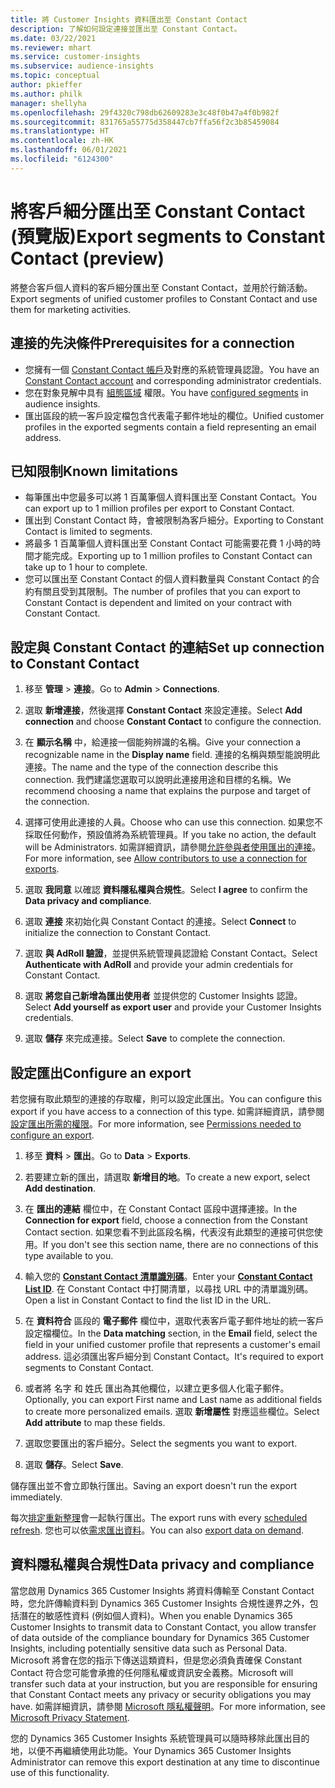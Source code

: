 ```yaml
---
title: 將 Customer Insights 資料匯出至 Constant Contact
description: 了解如何設定連接並匯出至 Constant Contact。
ms.date: 03/22/2021
ms.reviewer: mhart
ms.service: customer-insights
ms.subservice: audience-insights
ms.topic: conceptual
author: pkieffer
ms.author: philk
manager: shellyha
ms.openlocfilehash: 29f4320c798db62609283e3c48f0b47a4f0b982f
ms.sourcegitcommit: 831765a55775d358447cb7ffa56f2c3b85459084
ms.translationtype: HT
ms.contentlocale: zh-HK
ms.lasthandoff: 06/01/2021
ms.locfileid: "6124300"
---
```

# <a name="export-segments-to-constant-contact-preview"></a><span data-ttu-id="8c944-103">將客戶細分匯出至 Constant Contact (預覽版)</span><span class="sxs-lookup"><span data-stu-id="8c944-103">Export segments to Constant Contact (preview)</span></span>

<span data-ttu-id="8c944-104">將整合客戶個人資料的客戶細分匯出至 Constant Contact，並用於行銷活動。</span><span class="sxs-lookup"><span data-stu-id="8c944-104">Export segments of unified customer profiles to Constant Contact and use them for marketing activities.</span></span> 

## <a name="prerequisites-for-a-connection"></a><span data-ttu-id="8c944-105">連接的先決條件</span><span class="sxs-lookup"><span data-stu-id="8c944-105">Prerequisites for a connection</span></span>

-   <span data-ttu-id="8c944-106">您擁有一個 [Constant Contact 帳戶](https://www.constantcontact.com/account-home)及對應的系統管理員認證。</span><span class="sxs-lookup"><span data-stu-id="8c944-106">You have an [Constant Contact account](https://www.constantcontact.com/account-home) and corresponding administrator credentials.</span></span>
-   <span data-ttu-id="8c944-107">您在對象見解中具有 [組態區域](segments.md) 權限。</span><span class="sxs-lookup"><span data-stu-id="8c944-107">You have [configured segments](segments.md) in audience insights.</span></span>
-   <span data-ttu-id="8c944-108">匯出區段的統一客戶設定檔包含代表電子郵件地址的欄位。</span><span class="sxs-lookup"><span data-stu-id="8c944-108">Unified customer profiles in the exported segments contain a field representing an email address.</span></span>

## <a name="known-limitations"></a><span data-ttu-id="8c944-109">已知限制</span><span class="sxs-lookup"><span data-stu-id="8c944-109">Known limitations</span></span>

- <span data-ttu-id="8c944-110">每筆匯出中您最多可以將 1 百萬筆個人資料匯出至 Constant Contact。</span><span class="sxs-lookup"><span data-stu-id="8c944-110">You can export up to 1 million profiles per export to Constant Contact.</span></span>
- <span data-ttu-id="8c944-111">匯出到 Constant Contact 時，會被限制為客戶細分。</span><span class="sxs-lookup"><span data-stu-id="8c944-111">Exporting to Constant Contact is limited to segments.</span></span>
- <span data-ttu-id="8c944-112">將最多 1 百萬筆個人資料匯出至 Constant Contact 可能需要花費 1 小時的時間才能完成。</span><span class="sxs-lookup"><span data-stu-id="8c944-112">Exporting up to 1 million profiles to Constant Contact can take up to 1 hour to complete.</span></span> 
- <span data-ttu-id="8c944-113">您可以匯出至 Constant Contact 的個人資料數量與 Constant Contact 的合約有關且受到其限制。</span><span class="sxs-lookup"><span data-stu-id="8c944-113">The number of profiles that you can export to Constant Contact is dependent and limited on your contract with Constant Contact.</span></span>

## <a name="set-up-connection-to-constant-contact"></a><span data-ttu-id="8c944-114">設定與 Constant Contact 的連結</span><span class="sxs-lookup"><span data-stu-id="8c944-114">Set up connection to Constant Contact</span></span>

1. <span data-ttu-id="8c944-115">移至 **管理** > **連接**。</span><span class="sxs-lookup"><span data-stu-id="8c944-115">Go to **Admin** > **Connections**.</span></span>

1. <span data-ttu-id="8c944-116">選取 **新增連接**，然後選擇 **Constant Contact** 來設定連接。</span><span class="sxs-lookup"><span data-stu-id="8c944-116">Select **Add connection** and choose **Constant Contact** to configure the connection.</span></span>

1. <span data-ttu-id="8c944-117">在 **顯示名稱** 中，給連接一個能夠辨識的名稱。</span><span class="sxs-lookup"><span data-stu-id="8c944-117">Give your connection a recognizable name in the **Display name** field.</span></span> <span data-ttu-id="8c944-118">連接的名稱與類型能說明此連接。</span><span class="sxs-lookup"><span data-stu-id="8c944-118">The name and the type of the connection describe this connection.</span></span> <span data-ttu-id="8c944-119">我們建議您選取可以說明此連接用途和目標的名稱。</span><span class="sxs-lookup"><span data-stu-id="8c944-119">We recommend choosing a name that explains the purpose and target of the connection.</span></span>

1. <span data-ttu-id="8c944-120">選擇可使用此連接的人員。</span><span class="sxs-lookup"><span data-stu-id="8c944-120">Choose who can use this connection.</span></span> <span data-ttu-id="8c944-121">如果您不採取任何動作，預設值將為系統管理員。</span><span class="sxs-lookup"><span data-stu-id="8c944-121">If you take no action, the default will be Administrators.</span></span> <span data-ttu-id="8c944-122">如需詳細資訊，請參閱[允許參與者使用匯出的連接](connections.md#allow-contributors-to-use-a-connection-for-exports)。</span><span class="sxs-lookup"><span data-stu-id="8c944-122">For more information, see [Allow contributors to use a connection for exports](connections.md#allow-contributors-to-use-a-connection-for-exports).</span></span>

1. <span data-ttu-id="8c944-123">選取 **我同意** 以確認 **資料隱私權與合規性**。</span><span class="sxs-lookup"><span data-stu-id="8c944-123">Select **I agree** to confirm the **Data privacy and compliance**.</span></span>

1. <span data-ttu-id="8c944-124">選取 **連接** 來初始化與 Constant Contact 的連接。</span><span class="sxs-lookup"><span data-stu-id="8c944-124">Select **Connect** to initialize the connection to Constant Contact.</span></span>

1. <span data-ttu-id="8c944-125">選取 **與 AdRoll 驗證**，並提供系統管理員認證給 Constant Contact。</span><span class="sxs-lookup"><span data-stu-id="8c944-125">Select **Authenticate with AdRoll** and provide your admin credentials for Constant Contact.</span></span> 

1. <span data-ttu-id="8c944-126">選取 **將您自己新增為匯出使用者** 並提供您的 Customer Insights 認證。</span><span class="sxs-lookup"><span data-stu-id="8c944-126">Select **Add yourself as export user** and provide your Customer Insights credentials.</span></span>

1. <span data-ttu-id="8c944-127">選取 **儲存** 來完成連接。</span><span class="sxs-lookup"><span data-stu-id="8c944-127">Select **Save** to complete the connection.</span></span>

## <a name="configure-an-export"></a><span data-ttu-id="8c944-128">設定匯出</span><span class="sxs-lookup"><span data-stu-id="8c944-128">Configure an export</span></span>

<span data-ttu-id="8c944-129">若您擁有取此類型的連接的存取權，則可以設定此匯出。</span><span class="sxs-lookup"><span data-stu-id="8c944-129">You can configure this export if you have access to a connection of this type.</span></span> <span data-ttu-id="8c944-130">如需詳細資訊，請參閱[設定匯出所需的權限](export-destinations.md#set-up-a-new-export)。</span><span class="sxs-lookup"><span data-stu-id="8c944-130">For more information, see [Permissions needed to configure an export](export-destinations.md#set-up-a-new-export).</span></span>

1. <span data-ttu-id="8c944-131">移至 **資料** > **匯出**。</span><span class="sxs-lookup"><span data-stu-id="8c944-131">Go to **Data** > **Exports**.</span></span>

1. <span data-ttu-id="8c944-132">若要建立新的匯出，請選取 **新增目的地**。</span><span class="sxs-lookup"><span data-stu-id="8c944-132">To create a new export, select **Add destination**.</span></span>

1. <span data-ttu-id="8c944-133">在 **匯出的連結** 欄位中，在 Constant Contact 區段中選擇連接。</span><span class="sxs-lookup"><span data-stu-id="8c944-133">In the **Connection for export** field, choose a connection from the Constant Contact section.</span></span> <span data-ttu-id="8c944-134">如果您看不到此區段名稱，代表沒有此類型的連接可供您使用。</span><span class="sxs-lookup"><span data-stu-id="8c944-134">If you don't see this section name, there are no connections of this type available to you.</span></span>

1. <span data-ttu-id="8c944-135">輸入您的 [**Constant Contact 清單識別碼**](https://app.constantcontact.com/pages/contacts/ui#lists)。</span><span class="sxs-lookup"><span data-stu-id="8c944-135">Enter your [**Constant Contact List ID**](https://app.constantcontact.com/pages/contacts/ui#lists).</span></span> <span data-ttu-id="8c944-136">在 Constant Contact 中打開清單，以尋找 URL 中的清單識別碼。</span><span class="sxs-lookup"><span data-stu-id="8c944-136">Open a list in Constant Contact to find the list ID in the URL.</span></span>

1. <span data-ttu-id="8c944-137">在 **資料符合** 區段的 **電子郵件** 欄位中，選取代表客戶電子郵件地址的統一客戶設定檔欄位。</span><span class="sxs-lookup"><span data-stu-id="8c944-137">In the **Data matching** section, in the **Email** field, select the field in your unified customer profile that represents a customer's email address.</span></span> <span data-ttu-id="8c944-138">這必須匯出客戶細分到 Constant Contact。</span><span class="sxs-lookup"><span data-stu-id="8c944-138">It's required to export segments to Constant Contact.</span></span>

1. <span data-ttu-id="8c944-139">或者將 名字 和 姓氏 匯出為其他欄位，以建立更多個人化電子郵件。</span><span class="sxs-lookup"><span data-stu-id="8c944-139">Optionally, you can export First name and Last name as additional fields to create more personalized emails.</span></span> <span data-ttu-id="8c944-140">選取 **新增屬性** 對應這些欄位。</span><span class="sxs-lookup"><span data-stu-id="8c944-140">Select **Add attribute** to map these fields.</span></span>

1. <span data-ttu-id="8c944-141">選取您要匯出的客戶細分。</span><span class="sxs-lookup"><span data-stu-id="8c944-141">Select the segments you want to export.</span></span>

1. <span data-ttu-id="8c944-142">選取 **儲存**。</span><span class="sxs-lookup"><span data-stu-id="8c944-142">Select **Save**.</span></span>

<span data-ttu-id="8c944-143">儲存匯出並不會立即執行匯出。</span><span class="sxs-lookup"><span data-stu-id="8c944-143">Saving an export doesn't run the export immediately.</span></span>

<span data-ttu-id="8c944-144">每次[排定重新整理](system.md#schedule-tab)會一起執行匯出。</span><span class="sxs-lookup"><span data-stu-id="8c944-144">The export runs with every [scheduled refresh](system.md#schedule-tab).</span></span> <span data-ttu-id="8c944-145">您也可以依[需求匯出資料](export-destinations.md#run-exports-on-demand)。</span><span class="sxs-lookup"><span data-stu-id="8c944-145">You can also [export data on demand](export-destinations.md#run-exports-on-demand).</span></span> 


## <a name="data-privacy-and-compliance"></a><span data-ttu-id="8c944-146">資料隱私權與合規性</span><span class="sxs-lookup"><span data-stu-id="8c944-146">Data privacy and compliance</span></span>

<span data-ttu-id="8c944-147">當您啟用 Dynamics 365 Customer Insights 將資料傳輸至 Constant Contact 時，您允許傳輸資料到 Dynamics 365 Customer Insights 合規性邊界之外，包括潛在的敏感性資料 (例如個人資料)。</span><span class="sxs-lookup"><span data-stu-id="8c944-147">When you enable Dynamics 365 Customer Insights to transmit data to Constant Contact, you allow transfer of data outside of the compliance boundary for Dynamics 365 Customer Insights, including potentially sensitive data such as Personal Data.</span></span> <span data-ttu-id="8c944-148">Microsoft 將會在您的指示下傳送這類資料，但是您必須負責確保 Constant Contact 符合您可能會承擔的任何隱私權或資訊安全義務。</span><span class="sxs-lookup"><span data-stu-id="8c944-148">Microsoft will transfer such data at your instruction, but you are responsible for ensuring that Constant Contact meets any privacy or security obligations you may have.</span></span> <span data-ttu-id="8c944-149">如需詳細資訊，請參閱 [Microsoft 隱私權聲明](https://go.microsoft.com/fwlink/?linkid=396732)。</span><span class="sxs-lookup"><span data-stu-id="8c944-149">For more information, see [Microsoft Privacy Statement](https://go.microsoft.com/fwlink/?linkid=396732).</span></span>

<span data-ttu-id="8c944-150">您的 Dynamics 365 Customer Insights 系統管理員可以隨時移除此匯出目的地，以便不再繼續使用此功能。</span><span class="sxs-lookup"><span data-stu-id="8c944-150">Your Dynamics 365 Customer Insights Administrator can remove this export destination at any time to discontinue use of this functionality.</span></span>
